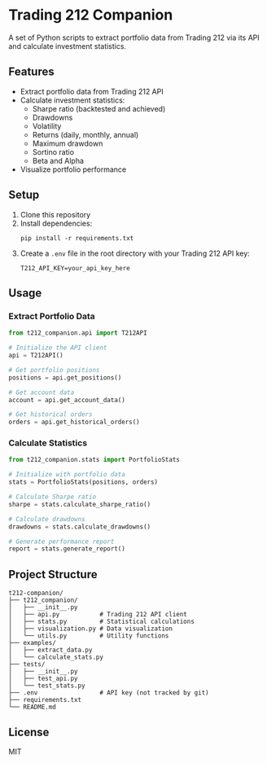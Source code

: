 # Trading 212 Companion

A set of Python scripts to extract portfolio data from Trading 212 via its API and calculate investment statistics.

## Features

- Extract portfolio data from Trading 212 API
- Calculate investment statistics:
  - Sharpe ratio (backtested and achieved)
  - Drawdowns
  - Volatility
  - Returns (daily, monthly, annual)
  - Maximum drawdown
  - Sortino ratio
  - Beta and Alpha
- Visualize portfolio performance

## Setup

1. Clone this repository
2. Install dependencies:
   ```
   pip install -r requirements.txt
   ```
3. Create a `.env` file in the root directory with your Trading 212 API key:
   ```
   T212_API_KEY=your_api_key_here
   ```

## Usage

### Extract Portfolio Data

```python
from t212_companion.api import T212API

# Initialize the API client
api = T212API()

# Get portfolio positions
positions = api.get_positions()

# Get account data
account = api.get_account_data()

# Get historical orders
orders = api.get_historical_orders()
```

### Calculate Statistics

```python
from t212_companion.stats import PortfolioStats

# Initialize with portfolio data
stats = PortfolioStats(positions, orders)

# Calculate Sharpe ratio
sharpe = stats.calculate_sharpe_ratio()

# Calculate drawdowns
drawdowns = stats.calculate_drawdowns()

# Generate performance report
report = stats.generate_report()
```

## Project Structure

```
t212-companion/
├── t212_companion/
│   ├── __init__.py
│   ├── api.py           # Trading 212 API client
│   ├── stats.py         # Statistical calculations
│   ├── visualization.py # Data visualization
│   └── utils.py         # Utility functions
├── examples/
│   ├── extract_data.py
│   └── calculate_stats.py
├── tests/
│   ├── __init__.py
│   ├── test_api.py
│   └── test_stats.py
├── .env                 # API key (not tracked by git)
├── requirements.txt
└── README.md
```

## License

MIT
